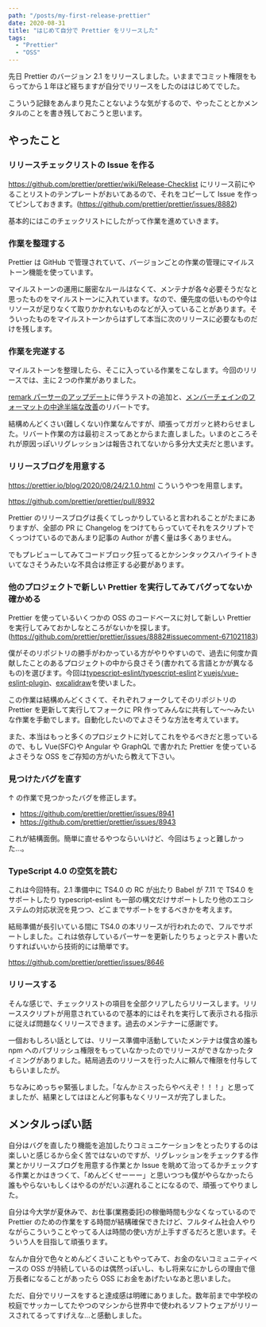 ```yaml
---
path: "/posts/my-first-release-prettier"
date: 2020-08-31
title: "はじめて自分で Prettier をリリースした"
tags:
  - "Prettier"
  - "OSS"
---
```


先日 Prettier のバージョン 2.1 をリリースしました。いままでコミット権限をもらってから１年ほど経ちますが自分でリリースをしたのははじめてでした。

こういう記録をあんまり見たことないような気がするので、やったこととかメンタルのことを書き残しておこうと思います。

## やったこと

### リリースチェックリストの Issue を作る

https://github.com/prettier/prettier/wiki/Release-Checklist にリリース前にやることリストのテンプレートがおいてあるので、それをコピーして Issue を作ってピンしておきます。(https://github.com/prettier/prettier/issues/8882)

基本的にはこのチェックリストにしたがって作業を進めていきます。

### 作業を整理する

Prettier は GitHub で管理されていて、バージョンごとの作業の管理にマイルストーン機能を使っています。

マイルストーンの運用に厳密なルールはなくて、メンテナが各々必要そうだなと思ったものをマイルストーンに入れています。なので、優先度の低いものや今はリソースが足りなくて取りかかれないものなどが入っていることがあります。そういったものをマイルストーンからはずして本当に次のリリースに必要なものだけを残します。

### 作業を完遂する

マイルストーンを整理したら、そこに入っている作業をこなします。今回のリリースでは、主に２つの作業がありました。

[remark パーサーのアップデート](https://github.com/prettier/prettier/pull/8140)に伴うテストの追加と、[メンバーチェインのフォーマットの中途半端な改善](https://github.com/prettier/prettier/pull/7889)のリバートです。

結構めんどくさい(難しくない)作業なんですが、頑張ってガガッと終わらせました。リバート作業の方は最初ミスってあとからまた直しました。いまのところそれが原因っぽいリグレッションは報告されてないから多分大丈夫だと思います。

### リリースブログを用意する

https://prettier.io/blog/2020/08/24/2.1.0.html こういうやつを用意します。

https://github.com/prettier/prettier/pull/8932

Prettier のリリースブログは長くてしっかりしていると言われることがたまにありますが、全部の PR に Changelog をつけてもらっていてそれをスクリプトでくっつけているのであんまり記事の Author が書く量は多くありません。

でもプレビューしてみてコードブロック狂ってるとかシンタックスハイライトきいてなさそうみたいな不具合は修正する必要があります。

### 他のプロジェクトで新しい Prettier を実行してみてバグってないか確かめる

Prettier を使っているいくつかの OSS のコードベースに対して新しい Prettier を実行してみておかしなところがないかを探します。(https://github.com/prettier/prettier/issues/8882#issuecomment-671021183)

僕がそのリポジトリの勝手がわかっている方がやりやすいので、過去に何度か貢献したことのあるプロジェクトの中から良さそう(書かれてる言語とかが異なるもの)を選びます。今回は[typescript-eslint/typescript-eslint](https://github.com/typescript-eslint/typescript-eslint)と[vuejs/vue-eslint-plugin](https://github.com/vuejs/eslint-plugin-vue)、[excalidraw](https://github.com/excalidraw/excalidraw)を使いました。

この作業は結構めんどくさくて、それぞれフォークしてそのリポジトリの Prettier を更新して実行してフォークに PR 作ってみんなに共有して〜〜みたいな作業を手動でします。自動化したいのでよさそうな方法を考えています。

また、本当はもっと多くのプロジェクトに対してこれをやるべきだと思っているので、もし Vue(SFC)や Angular や GraphQL で書かれた Prettier を使っているよさそうな OSS をご存知の方がいたら教えて下さい。

### 見つけたバグを直す

↑ の作業で見つかったバグを修正します。

- https://github.com/prettier/prettier/issues/8941
- https://github.com/prettier/prettier/issues/8943

これが結構面倒。簡単に直せるやつならいいけど、今回はちょっと難しかった...。

### TypeScript 4.0 の空気を読む

これは今回特有。2.1 準備中に TS4.0 の RC が出たり Babel が 7.11 で TS4.0 をサポートしたり typescript-eslint も一部の構文だけサポートしたり他のエコシステムの対応状況を見つつ、どこまでサポートをするべきかを考えます。

結局準備が長引いている間に TS4.0 の本リリースが行われたので、フルでサポートしました。これは依存しているパーサーを更新したりちょっとテスト書いたりすればいいから技術的には簡単です。

https://github.com/prettier/prettier/issues/8646

### リリースする

そんな感じで、チェックリストの項目を全部クリアしたらリリースします。リリーススクリプトが用意されているので基本的にはそれを実行して表示される指示に従えば問題なくリリースできます。過去のメンテナーに感謝です。

一個おもしろい話としては、リリース準備中活動していたメンテナは僕含め誰も npm へのパブリッシュ権限をもっていなかったのでリリースができなかったタイミングがありました。結局過去のリリースを行った人に頼んで権限を付与してもらいましたが。

ちなみにめっちゃ緊張しました。「なんかミスったらやべえぞ！！！」と思ってましたが、結果としてはほとんど何事もなくリリースが完了しました。

## メンタルっぽい話

自分はバグを直したり機能を追加したりコミュニケーションをとったりするのは楽しいと感じるから全く苦ではないのですが、リグレッションをチェックする作業とかリリースブログを用意する作業とか Issue を眺めて治ってるかチェックする作業とかはきつくて、「めんどくせーーー」と思いつつも僕がやらなかったら誰もやらないもしくはやるのがだいぶ遅れることになるので、頑張ってやりました。

自分は今大学が夏休みで、お仕事(業務委託)の稼働時間も少なくなっているので Prettier のための作業をする時間が結構確保できたけど、フルタイム社会人やりながらこういうことやってる人は時間の使い方が上手すぎるだろと思います。そういう人を目指して頑張ります。

なんか自分で色々とめんどくさいこともやってみて、お金のないコミュニティベースの OSS が持続しているのは偶然っぽいし、もし将来なにかしらの理由で億万長者になることがあったら OSS にお金をあげたいなあと思いました。

ただ、自分でリリースをすると達成感は明確にありました。数年前まで中学校の校庭でサッカーしてたやつのマシンから世界中で使われるソフトウェアがリリースされてるってすげえな...と感動しました。
